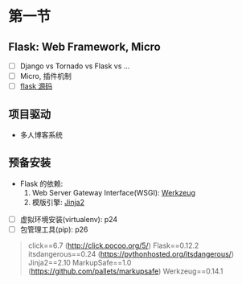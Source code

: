 # 第一节

## Flask: Web Framework, Micro

- [ ] Django vs Tornado vs Flask vs ...
- [ ] Micro, 插件机制
- [ ] [flask 源码](https://github.com/pallets/flask)

## 项目驱动

- 多人博客系统

## 预备安装

- Flask 的依赖:
    1. Web Server Gateway Interface(WSGI): [Werkzeug](http://werkzeug.pocoo.org/)
    2. 模版引擎: [Jinja2](http://jinja.pocoo.org/)

- [ ] 虚拟环境安装(virtualenv): p24
- [ ] 包管理工具(pip): p26

> click==6.7 (http://click.pocoo.org/5/)
> Flask==0.12.2
> itsdangerous==0.24 (https://pythonhosted.org/itsdangerous/)
> Jinja2==2.10
> MarkupSafe==1.0 (https://github.com/pallets/markupsafe)
> Werkzeug==0.14.1
